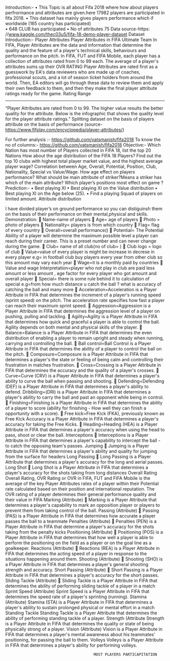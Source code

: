 Introduction:-
•	This Topic is all about Fifa 2018   where how about players perfrormance and attributes are given.here 17982 players are participated in fifa 2018.
•	This dataset has mainly gives players performance which if worldwide (165 country has participated)   
•	648 CLUB has participated
•	No of attributes 75
Data source-https: //www.kaggle.com/thec03u5/fifa-18-demo-player-dataset
Dataset Introduction:-
Player Attributes
Player Attributes in FIFA Ultimate Team
In FIFA, Player Attributes are the data and information that determine the quality and the feature of a player's technical skills, behaviours and performance on the pitch. In FIFA, FUT and FIFA Mobile, each player has a collection of attributes rated from 0 to 99 each. The average of a player's attributes sums up their OVR RATING
Player Attributes are rated first as a guesswork by EA's data reviewers who are made up of coaches, professional scouts, and a lot of season ticket holders from around the world. Then, EA editors will go through these data to review them and apply their own feedback to them, and then they make the final player attribute ratings ready for the game.
Rating Range
________________________________________
“Player Attributes are rated from 0 to 99. The higher value results the better quality for the attribute. Below is the infographic that shows the quality level for the player attribute ratings.”
Splitting dataset on the basis of players attribute on the basis of performance (source- https://www.fifplay.com/encyclopedia/player-attributes/)

For further analysis :-  https://github.com/vatsmanish/fifa2018
To know the no of columns:- https://github.com/vatsmanish/fifa2018
Objective:-
Which Nation has most number of Players collected in FIFA 18, list the top 20 Nations
 How about the age distribution of the FIFA 18 Players?
Find out the top 10 clubs with highest total player market value, and the highest average player wage?
Correlation between Age, Overall, Potential, Position, Club, Nationality, Special vs Value/Wage.
How age effect on players performance?
What should be main attribute of striker?Means a striker has which of  the main attribute?
Which player’s positions most effect on game ?
Prediction:-
•	Best playing XI
•	Best playing XI on the Value distribution
•	Best playing XI on the Age below (25).
•	Find a playing Squad of players on limited amount.
Attribute distribution
 
I have divided player’s on ground performance so you can distiguinsh them on the basis of their performance  on their mental,physical and skills.
Demonstration:
	Name-name of players
	Age= age of players
	Photo = photo of players
	Nationality= players is from  which country
	Flag= flag of every country
	Overall=overall performance()
	Potential= The Potential Ability of a player will determine the maximum possible level a player can reach during their career. This is a preset number and can never change during the game.
	Club= name of all club(no of club= )
	Club logo = logo of club
	Value=value of every  player is might be increase in decrese in every player e.g= in football club buy players every year from other club so this amount may vary each year
	Wage=it is a monthly paid by countries 
	Value and wage 
          Interpretation=player who not play in club are paid less amount or less amount  ,  age factor for every player who got amount and overall player
	Special= there is some rule behind it to calculation of special e.g=from how much distance u catch the ball ? what is accuracy of catching the ball and many more
	Acceleration=Acceleration is a Player Attribute in FIFA that determines the increment of a player's running speed (sprint speed) on the pitch. The acceleration rate specifies how fast a player can reach their maximum sprint speed.
	Aggression=Aggression is a Player Attribute in FIFA that determines the aggression level of a player on pushing, pulling and tackling.
	Agility=Agility is a Player Attribute in FIFA that determines how quick and graceful a player is able to control the ball. Agility depends on both mental and physical skills of the player.
	Balance=Balance is a Player Attribute in FIFA that determines the even distribution of enabling a player to remain upright and steady when running, carrying and controlling the ball.
	Ball control=Ball Control is a Player Attribute in FIFA that determines the ability of a player to control the ball on the pitch.
	Composure=Composure is a Player Attribute in FIFA that determines a player's the state or feeling of being calm and controlling their frustration in matches frustration.
	Cross=Crossing is a Player Attribute in FIFA that determines the accuracy and the quality of a player's crosses.
	Curve=Curve (CRV) is a Player Attribute in FIFA that determines a player's ability to curve the ball when passing and shooting.
	Defending=Defending (DEF) is a Player Attribute in FIFA that determines a player's ability to defend.
          Dribbiling=(DRI) is a Player Attribute in FIFA that determines a player's ability to               carry the ball and past an opponent while being in control.
	Finishing=Finishing is a Player Attribute in FIFA that determines the ability of a player to score (ability for finishing - How well they can finish a opportunity with a score).
	Free kick=Free Kick (FKA), previously known as Free Kick Accuracy is a Player Attribute in FIFA that determines a player's accuracy for taking the Free Kicks.
	Heading=Heading (HEA) is a Player Attribute in FIFA that determines a player's accuracy when using the head to pass, shoot or clear the ball.
Interceptions
	Interceptions is a Player Attribute in FIFA that determines a player's capability to intercept the ball - to catch the opposing team's passes.
Jumping 
	Jumping is a Player Attribute in FIFA that determines a player's ability and quality for jumping from the surface for headers
Long Passing
	Long Passing is a Player Attribute that determines a player's accuracy for the long and aerial passes.
Long Shot
	Long Shot is a Player Attribute in FIFA that determines a player's accuracy for the shots taking from long distances
Overall Rating
Overall Rating, OVR Rating or OVR in FIFA, FUT and FIFA Mobile is the average of the key Player Attributes rates of a player within their Potential rate calculated based on their position and international reputation. The OVR rating of a player determines their general performance quality and their value in FIFA
Marking (Attribute)
	Marking is a Player Attribute that determines a player's capability to mark an opposition player or players to prevent them from taking control of the ball.
Passing (Attribute)
	Passing (PAS) is a Player Attribute in FIFA that determines how accurate a player passes the ball to a teammate
Penalties (Attribute)
	Penalties (PEN) is a Player Attribute in FIFA that determine a player's accuracy for the shots taking from the penalty kicks
Positioning (Attribute)
	Positioning (POS) is a Player Attribute in FIFA that determines that how well a player is able to perform the positioning on the field as a player or on the goal line as a goalkeeper.
Reactions (Attribute)
	Reactions (REA) is a Player Attribute in FIFA that determines the acting speed of a player in response to the situations happening around them.
Shooting (Attribute)
	Shooting (SHO) is a Player Attribute in FIFA that determines a player's general shooting strength and accuracy.
Short Passing (Attribute)
	Short Passing is a Player Attribute in FIFA that determines a player's accuracy for the short passes.
Sliding Tackle (Attribute)
	Sliding Tackle is a Player Attribute in FIFA that determines the ability of performing sliding tackle of a player in a match
Sprint Speed (Attribute)
Sprint Speed is a Player Attribute in FIFA that determines the speed rate of a player's sprinting (running).
Stamina (Attribute)
Stamina (STA) is a Player Attribute in FIFA that determines a player's ability to sustain prolonged physical or mental effort in a match
Standing Tackle 
Standing Tackle is a Player Attribute that determines the ability of performing standing tackle of a player.
Strength (Attribute
Strength is a Player Attribute in FIFA that determines the quality or state of being physically strong of a player.
Vision (Attribute)
Vision is a Player Attribute in FIFA that determines a player's mental awareness about his teammates' positioning, for passing the ball to them.
Volleys
Volleys is a Player Attribute in FIFA that determines a player's ability for performing volleys.





                                           MOST PLAYERS PARTICAPITATION


 








